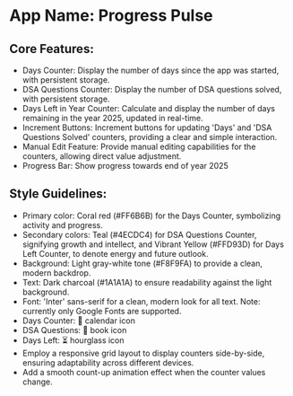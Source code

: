 # **App Name**: Progress Pulse

## Core Features:

- Days Counter: Display the number of days since the app was started, with persistent storage.
- DSA Questions Counter: Display the number of DSA questions solved, with persistent storage.
- Days Left in Year Counter: Calculate and display the number of days remaining in the year 2025, updated in real-time.
- Increment Buttons: Increment buttons for updating 'Days' and 'DSA Questions Solved' counters, providing a clear and simple interaction.
- Manual Edit Feature: Provide manual editing capabilities for the counters, allowing direct value adjustment.
- Progress Bar: Show progress towards end of year 2025

## Style Guidelines:

- Primary color: Coral red (#FF6B6B) for the Days Counter, symbolizing activity and progress.
- Secondary colors: Teal (#4ECDC4) for DSA Questions Counter, signifying growth and intellect, and Vibrant Yellow (#FFD93D) for Days Left Counter, to denote energy and future outlook.
- Background: Light gray-white tone (#F8F9FA) to provide a clean, modern backdrop.
- Text: Dark charcoal (#1A1A1A) to ensure readability against the light background.
- Font: 'Inter' sans-serif for a clean, modern look for all text. Note: currently only Google Fonts are supported.
- Days Counter: 📅 calendar icon
- DSA Questions: 📘 book icon
- Days Left: ⏳ hourglass icon
- Employ a responsive grid layout to display counters side-by-side, ensuring adaptability across different devices.
- Add a smooth count-up animation effect when the counter values change.